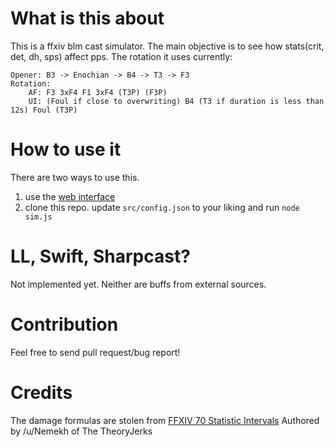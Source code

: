 # What is this about
This is a ffxiv blm cast simulator. The main objective is to see how stats(crit, det, dh, sps)
affect pps. The rotation it uses currently:

```
Opener: B3 -> Enochian -> B4 -> T3 -> F3
Rotation: 
	AF: F3 3xF4 F1 3xF4 (T3P) (F3P)
	UI: (Foul if close to overwriting) B4 (T3 if duration is less than 12s) Foul (T3P)
```

# How to use it
There are two ways to use this.
1. use the [web interface](https://freehaha.github.io/ffxiv-blm-sim/)
2. clone this repo. update `src/config.json` to your liking and run `node sim.js`

# LL, Swift, Sharpcast?
Not implemented yet. Neither are buffs from external sources.

# Contribution
Feel free to send pull request/bug report!

# Credits
The damage formulas are stolen from  [FFXIV 70 Statistic Intervals](https://docs.google.com/spreadsheets/d/1Y6wP1rq0b-3Oh45Oo1slFQGyKUqrkfGYk5TjNandLqE/edit#gid=782468133) Authored by /u/Nemekh of The TheoryJerks

